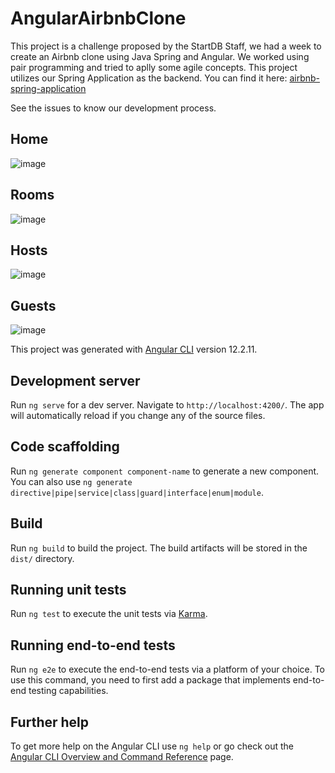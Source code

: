 # AngularAirbnbClone

This project is a challenge proposed by the StartDB Staff, we had a week to create an Airbnb clone using Java Spring and Angular.
We worked using pair programming and tried to aplly some agile concepts.
This project utilizes our Spring Application as the backend. You can find it here: [airbnb-spring-application](https://github.com/gabriel-lima-b/spring-airbnb-clone)

See the issues to know our development process.


## Home

![image](https://user-images.githubusercontent.com/19153825/142220314-54a0bff7-5745-492a-a581-cde12e5dc612.png)

## Rooms

![image](https://user-images.githubusercontent.com/81599269/142230499-ae136acd-d243-4001-bf9e-628d288a92a7.png)

## Hosts

![image](https://user-images.githubusercontent.com/81599269/142230571-d4749f4f-3834-460d-bbe8-5bd7ad3c39f0.png)

## Guests

![image](https://user-images.githubusercontent.com/81599269/142230617-ee9a5bae-371f-4b90-8e55-d031f620132f.png)


This project was generated with [Angular CLI](https://github.com/angular/angular-cli) version 12.2.11.

## Development server

Run `ng serve` for a dev server. Navigate to `http://localhost:4200/`. The app will automatically reload if you change any of the source files.

## Code scaffolding

Run `ng generate component component-name` to generate a new component. You can also use `ng generate directive|pipe|service|class|guard|interface|enum|module`.

## Build

Run `ng build` to build the project. The build artifacts will be stored in the `dist/` directory.

## Running unit tests

Run `ng test` to execute the unit tests via [Karma](https://karma-runner.github.io).

## Running end-to-end tests

Run `ng e2e` to execute the end-to-end tests via a platform of your choice. To use this command, you need to first add a package that implements end-to-end testing capabilities.

## Further help

To get more help on the Angular CLI use `ng help` or go check out the [Angular CLI Overview and Command Reference](https://angular.io/cli) page.
